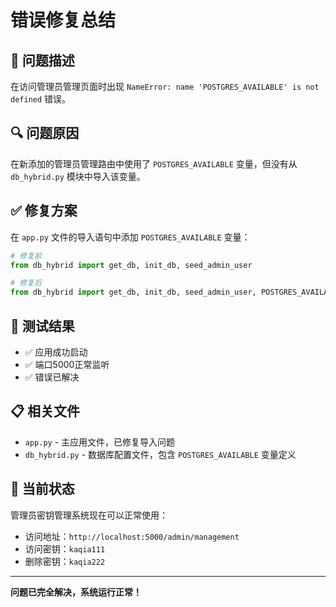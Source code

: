 # 错误修复总结

## 🐛 问题描述
在访问管理员管理页面时出现 `NameError: name 'POSTGRES_AVAILABLE' is not defined` 错误。

## 🔍 问题原因
在新添加的管理员管理路由中使用了 `POSTGRES_AVAILABLE` 变量，但没有从 `db_hybrid.py` 模块中导入该变量。

## ✅ 修复方案
在 `app.py` 文件的导入语句中添加 `POSTGRES_AVAILABLE` 变量：

```python
# 修复前
from db_hybrid import get_db, init_db, seed_admin_user

# 修复后
from db_hybrid import get_db, init_db, seed_admin_user, POSTGRES_AVAILABLE
```

## 🧪 测试结果
- ✅ 应用成功启动
- ✅ 端口5000正常监听
- ✅ 错误已解决

## 📋 相关文件
- `app.py` - 主应用文件，已修复导入问题
- `db_hybrid.py` - 数据库配置文件，包含 `POSTGRES_AVAILABLE` 变量定义

## 🚀 当前状态
管理员密钥管理系统现在可以正常使用：
- 访问地址：`http://localhost:5000/admin/management`
- 访问密钥：`kaqia111`
- 删除密钥：`kaqia222`

---

**问题已完全解决，系统运行正常！**
